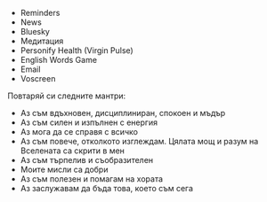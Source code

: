 * Reminders
* News
* Bluesky
* Медитация
* Personify Health (Virgin Pulse)
* English Words Game
* Email
* Voscreen

Повтаряй си следните мантри: 

* Аз съм вдъхновен, дисциплиниран, спокоен и мъдър 
* Аз съм силен и изпълнен с енергия 
* Аз мога да се справя с всичко 
* Аз съм повече, отколкото изглеждам. Цялата мощ и разум на Вселената са скрити в мен 
* Аз съм търпелив и съобразителен  
* Моите мисли са добри 
* Аз съм полезен и помагам на хората 
* Аз заслужавам да бъда това, което съм сега 
